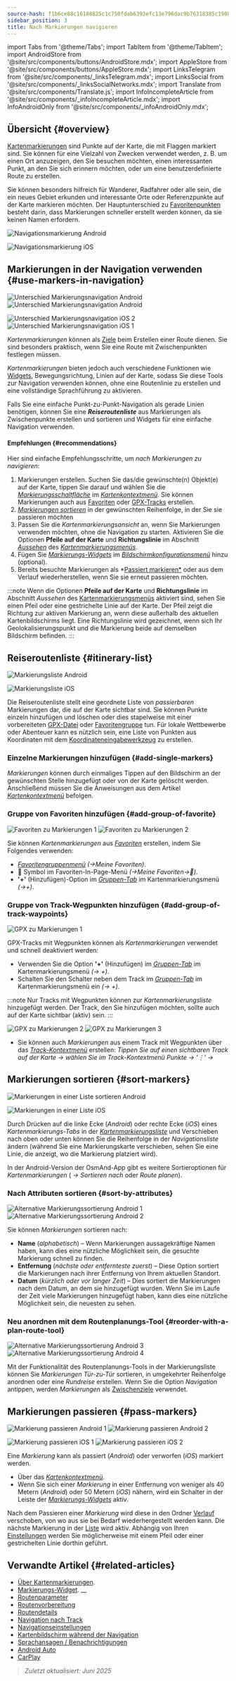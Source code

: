 ```yaml
---
source-hash: f1b6ce88c16188825c1c750fdab6393efc13e796dac9b76318385c1908db3134
sidebar_position: 3
title: Nach Markierungen navigieren
---
```

import Tabs from '@theme/Tabs';
import TabItem from '@theme/TabItem';
import AndroidStore from '@site/src/components/buttons/AndroidStore.mdx';
import AppleStore from '@site/src/components/buttons/AppleStore.mdx';
import LinksTelegram from '@site/src/components/_linksTelegram.mdx';
import LinksSocial from '@site/src/components/_linksSocialNetworks.mdx';
import Translate from '@site/src/components/Translate.js';
import InfoIncompleteArticle from '@site/src/components/_infoIncompleteArticle.mdx';
import InfoAndroidOnly from '@site/src/components/_infoAndroidOnly.mdx';




## Übersicht {#overview}

[Kartenmarkierungen](../../personal/markers.md) sind Punkte auf der Karte, die mit Flaggen markiert sind. Sie können für eine Vielzahl von Zwecken verwendet werden, z. B. um einen Ort anzuzeigen, den Sie besuchen möchten, einen interessanten Punkt, an den Sie sich erinnern möchten, oder um eine benutzerdefinierte Route zu erstellen.

Sie können besonders hilfreich für Wanderer, Radfahrer oder alle sein, die ein neues Gebiet erkunden und interessante Orte oder Referenzpunkte auf der Karte markieren möchten. Der Hauptunterschied zu [Favoritenpunkten](../../personal/favorites.md) besteht darin, dass Markierungen schneller erstellt werden können, da sie keinen Namen erfordern.

<Tabs groupId="operating-systems" queryString="current-os">

<TabItem value="android" label="Android">

![Navigationsmarkierung Android](@site/static/img/navigation/marker/navigation_marker_android.png)

</TabItem>

<TabItem value="ios" label="iOS">

![Navigationsmarkierung iOS](@site/static/img/navigation/marker/navigation_marker_ios.png)

</TabItem>

</Tabs>


## Markierungen in der Navigation verwenden {#use-markers-in-navigation}

<Tabs groupId="operating-systems" queryString="current-os">

<TabItem value="android" label="Android">

![Unterschied Markierungsnavigation Android](@site/static/img/navigation/marker/markers_ex_andr_2.png) ![Unterschied Markierungsnavigation Android](@site/static/img/navigation/marker/markers_ex_andr_1.png)

</TabItem>

<TabItem value="ios" label="iOS">

![Unterschied Markierungsnavigation iOS 2](@site/static/img/navigation/marker/markers_ex_ios_2.png) ![Unterschied Markierungsnavigation iOS 1](@site/static/img/navigation/marker/markers_ex_ios_1.png)

</TabItem>

</Tabs>

*Kartenmarkierungen* können als [Ziele](./route-navigation#set-destinations) beim Erstellen einer Route dienen. Sie sind besonders praktisch, wenn Sie eine Route mit Zwischenpunkten festlegen müssen.

*Kartenmarkierungen* bieten jedoch auch verschiedene Funktionen wie [Widgets](../../widgets/markers.md), Bewegungsrichtung, Linien auf der Karte, sodass Sie diese Tools zur Navigation verwenden können, ohne eine Routenlinie zu erstellen und eine vollständige Sprachführung zu aktivieren.

Falls Sie eine einfache Punkt-zu-Punkt-Navigation als gerade Linien benötigen, können Sie eine ***Reiseroutenliste*** aus Markierungen als Zwischenpunkte erstellen und sortieren und Widgets für eine einfache Navigation verwenden.


#### Empfehlungen {#recommendations}

Hier sind einfache Empfehlungsschritte, um *nach Markierungen zu navigieren*:

1. Markierungen erstellen. Suchen Sie das/die gewünschte(n) Objekt(e) auf der Karte, tippen Sie darauf und wählen Sie die *[Markierungsschaltfläche](../../personal/markers.md#add--edit-markers)* im *[Kartenkontextmenü](../../map/map-context-menu.md#add--edit-marker)*. Sie können Markierungen auch aus [Favoriten](#add-group-of-favorite) oder [GPX-Tracks](#add-group-of-track-waypoints) erstellen.
2. [*Markierungen sortieren*](#sort-markers) in der gewünschten Reihenfolge, in der Sie sie passieren möchten
3. Passen Sie die *Kartenmarkierungsansicht* an, wenn Sie Markierungen verwenden möchten, ohne die Navigation zu starten. Aktivieren Sie die Optionen **Pfeile auf der Karte** und **Richtungslinie** im Abschnitt *[Aussehen](../../personal/markers.md#appearance-on-the-map)* des *[Kartenmarkierungsmenüs](../../personal/markers.md#actions)*.
4. Fügen Sie *[Markierungs-Widgets](../../personal/markers.md#markers)* im *[Bildschirmkonfigurationsmenü](../../widgets/configure-screen.md)* hinzu (optional).
5. Bereits besuchte Markierungen als *[Passiert markieren*](#pass-markers) oder aus dem Verlauf wiederherstellen, wenn Sie sie erneut passieren möchten.

:::note
Wenn die Optionen **Pfeile auf der Karte** und **Richtungslinie** im Abschnitt *Aussehen* des [Kartenmarkierungsmenüs](../../personal/markers.md#appearance-on-the-map) aktiviert sind, sehen Sie einen Pfeil oder eine gestrichelte Linie auf der Karte. Der Pfeil zeigt die Richtung zur aktiven Markierung an, wenn diese außerhalb des aktuellen Kartenbildschirms liegt. Eine Richtungslinie wird gezeichnet, wenn sich Ihr Geolokalisierungspunkt und die Markierung beide auf demselben Bildschirm befinden.
:::


## Reiseroutenliste {#itinerary-list}

<Tabs groupId="operating-systems" queryString="current-os">

<TabItem value="android" label="Android">

![Markierungsliste Android](@site/static/img/navigation/marker/markers_list_andr.png)

</TabItem>

<TabItem value="ios" label="iOS">

![Markierungsliste iOS](@site/static/img/navigation/marker/markers_list_ios.png)

</TabItem>

</Tabs>


Die Reiseroutenliste stellt eine geordnete Liste von *passierbaren* Markierungen dar, die auf der Karte sichtbar sind. Sie können Punkte einzeln hinzufügen und löschen oder dies stapelweise mit einer vorbereiteten [GPX-Datei](#add-group-of-track-waypoints) oder [Favoritengruppe](#add-group-of-favorite) tun. Für lokale Wettbewerbe oder Abenteuer kann es nützlich sein, eine Liste von Punkten aus Koordinaten mit dem [Koordinateneingabewerkzeug](../../plan-route/coordinate-input.md) zu erstellen.


### Einzelne Markierungen hinzufügen {#add-single-markers}

*Markierungen* können durch einmaliges Tippen auf den Bildschirm an der gewünschten Stelle hinzugefügt oder von der Karte gelöscht werden. Anschließend müssen Sie die Anweisungen aus dem Artikel *[Kartenkontextmenü](../../map/map-context-menu.md#add--edit-marker)* befolgen.


### Gruppe von Favoriten hinzufügen {#add-group-of-favorite}

<InfoAndroidOnly />

![Favoriten zu Markierungen 1](@site/static/img/navigation/marker/markers_favorites_andr_3.png) ![Favoriten zu Markierungen 2](@site/static/img/navigation/marker/markers_favorites_andr_2.png)

Sie können *Kartenmarkierungen* aus *[Favoriten](../../personal/favorites.md)* erstellen, indem Sie Folgendes verwenden:

- *[Favoritengruppenmenü](../../personal/favorites.md#favorite-group-actions)* *(<Translate android="true" ids="shared_string_menu,shared_string_my_places"/>→Meine Favoriten)*.
- &#128681; Symbol im Favoriten-In-Page-Menü *(<Translate android="true" ids="shared_string_menu,shared_string_my_places"/>→Meine Favoriten→&#128681;)*.
- **'+'** (Hinzufügen)-Option im *[Gruppen-Tab](../../personal/markers.md#marker-groups)* im Kartenmarkierungsmenü *(<Translate android="true" ids="shared_string_menu,map_markers,shared_string_groups"/>→+)*.


### Gruppe von Track-Wegpunkten hinzufügen {#add-group-of-track-waypoints}

<InfoAndroidOnly />

![GPX zu Markierungen 1](@site/static/img/navigation/marker/track_to_markers_andr.png)

GPX-Tracks mit Wegpunkten können als *Kartenmarkierungen* verwendet und schnell deaktiviert werden:

- Verwenden Sie die Option **'+'** (Hinzufügen) im *[Gruppen-Tab](../../personal/markers.md#marker-groups)* im Kartenmarkierungsmenü *(<Translate android="true" ids="shared_string_menu,map_markers,shared_string_groups"/>→ +)*.
- Schalten Sie den Schalter neben dem Track im *[Gruppen-Tab](../../personal/markers.md#marker-groups)* im Kartenmarkierungsmenü ein *(<Translate android="true" ids="shared_string_menu,map_markers,shared_string_groups"/>→ +)*.

:::note
Nur Tracks mit Wegpunkten können zur *Kartenmarkierungsliste* hinzugefügt werden. Der Track, den Sie hinzufügen möchten, sollte auch auf der Karte sichtbar (aktiv) sein.
:::

![GPX zu Markierungen 2](@site/static/img/navigation/marker/track_to_markers_andr_2.png) ![GPX zu Markierungen 3](@site/static/img/navigation/marker/track_to_markers_andr_3.png)

- Sie können auch *Markierungen* aus einem Track mit Wegpunkten über das *[Track-Kontextmenü](../../map/tracks/track-context-menu.md#points--waypoints)* erstellen: *Tippen Sie auf einen sichtbaren Track auf der Karte → wählen Sie im Track-Kontextmenü Punkte → '&#8942;' → <Translate android="true" ids="add_group_to_markers"/>*


## Markierungen sortieren {#sort-markers}

<Tabs groupId="operating-systems" queryString="current-os">

<TabItem value="android" label="Android">

![Markierungen in einer Liste sortieren Android](@site/static/img/navigation/marker/sort_markers_andr.png)

</TabItem>

<TabItem value="ios" label="iOS">

![Markierungen in einer Liste iOS](@site/static/img/navigation/marker/sort_markers_ios.png)

</TabItem>

</Tabs>

Durch Drücken auf die linke Ecke (*Android*) oder rechte Ecke (*iOS*) eines *Kartenmarkierungs-Tabs* in der *[Kartenmarkierungsliste](../../personal/markers.md#itinerary-list)* und Verschieben nach oben oder unten können Sie die Reihenfolge in der *Navigationsliste* ändern (während Sie eine Markierungskarte verschieben, sehen Sie eine Linie, die anzeigt, wo die Markierung platziert wird).

In der Android-Version der OsmAnd-App gibt es weitere Sortieroptionen für *Kartenmarkierungen* (*<Translate android="true" ids="shared_string_menu,map_markers,shared_string_more"/> →* *Sortieren nach* oder *Route planen*).


### Nach Attributen sortieren {#sort-by-attributes}

<Tabs groupId="operating-systems" queryString="current-os">

<TabItem value="android" label="Android">

![Alternative Markierungssortierung Android 1](@site/static/img/navigation/marker/sorting_markers_andr_1.png) ![Alternative Markierungssortierung Android 2](@site/static/img/navigation/marker/sorting_markers_andr_2.png)

</TabItem>

<TabItem value="ios" label="iOS">

<InfoAndroidOnly />

</TabItem>

</Tabs>

Sie können *Markierungen* sortieren nach:

- **Name** (*alphabetisch*) – Wenn Markierungen aussagekräftige Namen haben, kann dies eine nützliche Möglichkeit sein, die gesuchte Markierung schnell zu finden.
- **Entfernung** (*nächste oder entfernteste zuerst*) – Diese Option sortiert die Markierungen nach ihrer Entfernung von Ihrem aktuellen Standort.
- **Datum** (*kürzlich oder vor langer Zeit*) – Dies sortiert die Markierungen nach dem Datum, an dem sie hinzugefügt wurden. Wenn Sie im Laufe der Zeit viele Markierungen hinzugefügt haben, kann dies eine nützliche Möglichkeit sein, die neuesten zu sehen.


### Neu anordnen mit dem Routenplanungs-Tool {#reorder-with-a-plan-route-tool}

<InfoAndroidOnly />

![Alternative Markierungssortierung Android 3](@site/static/img/navigation/marker/sorting_markers_andr_3.png) ![Alternative Markierungssortierung Android 4](@site/static/img/navigation/marker/sorting_markers_andr_4.png)

Mit der Funktionalität des Routenplanungs-Tools in der Markierungsliste können Sie *Markierungen* *Tür-zu-Tür* sortieren, in umgekehrter Reihenfolge anordnen oder eine *Rundreise* erstellen. Wenn Sie die Option *Navigation* antippen, werden *Markierungen* als [Zwischenziele](../setup/route-navigation.md#intermediate-destinations) verwendet.


## Markierungen passieren {#pass-markers}

<Tabs groupId="operating-systems" queryString="current-os">

<TabItem value="android" label="Android">

![Markierung passieren Android 1](@site/static/img/navigation/marker/pass_markers_andr_1.png) ![Markierung passieren Android 2](@site/static/img/navigation/marker/pass_markers_andr_2.png)

</TabItem>

<TabItem value="ios" label="iOS">

![Markierung passieren iOS 1](@site/static/img/navigation/marker/pass_markers_ios_1.png) ![Markierung passieren iOS 2](@site/static/img/navigation/marker/pass_markers_ios_2.png)

</TabItem>

</Tabs>

Eine *Markierung* kann als passiert (*Android*) oder verworfen (*iOS*) markiert werden.

- Über das *[Kartenkontextmenü](../../map/map-context-menu.md#add--edit-marker)*.
- Wenn Sie sich einer *Markierung* in einer Entfernung von weniger als 40 Metern (*Android*) oder 50 Metern (*iOS*) nähern, wird ein Schalter in der Leiste der *[Markierungs-Widgets](../../widgets/markers.md#top-bar-widget)* aktiv.

Nach dem Passieren einer *Markierung* wird diese in den Ordner [Verlauf](../../personal/markers.md#history) verschoben, von wo aus sie bei Bedarf wiederhergestellt werden kann. Die nächste Markierung in der [Liste](#itinerary-list) wird aktiv. Abhängig von Ihren [Einstellungen](#use-markers-in-navigation) werden Sie möglicherweise mit einem Pfeil oder einer gestrichelten Linie dorthin geführt.


## Verwandte Artikel {#related-articles}

- [Über Kartenmarkierungen](../../personal/markers.md).
- [Markierungs-Widget](../../widgets/markers.md).
__
- [Routenparameter](../routing/osmand-routing.md#routing-types)
- [Routenvorbereitung](./route-navigation.md)
- [Routendetails](./route-details.md)
- [Navigation nach Track](./gpx-navigation.md)
- [Navigationseinstellungen](../guidance/navigation-settings.md)
- [Kartenbildschirm während der Navigation](../guidance/map-during-navigation.md)
- [Sprachansagen / Benachrichtigungen](../guidance/voice-navigation.md)
- [Android Auto](../auto-car.md)
- [CarPlay](../car-play.md)

> *Zuletzt aktualisiert: Juni 2025*